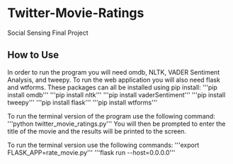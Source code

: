 # Twitter-Movie-Ratings
Social Sensing Final Project

## How to Use
In order to run the program you will need omdb, NLTK, VADER Sentiment Analysis, and tweepy. To run the web application you will also need flask and wtforms. These packages can all be installed using pip install:
  '''pip install omdb'''
  '''pip install nltk'''
  '''pip install vaderSentiment'''
  '''pip install tweepy'''
  '''pip install flask'''
  '''pip install wtforms'''

To run the terminal version of the program use the following command:
'''python twitter_movie_ratings.py'''
You will then be prompted to enter the title of the movie and the results will be printed to the screen.

To run the terminal version use the following commands:
'''export FLASK_APP=rate_movie.py'''
'''flask run --host=0.0.0.0'''
